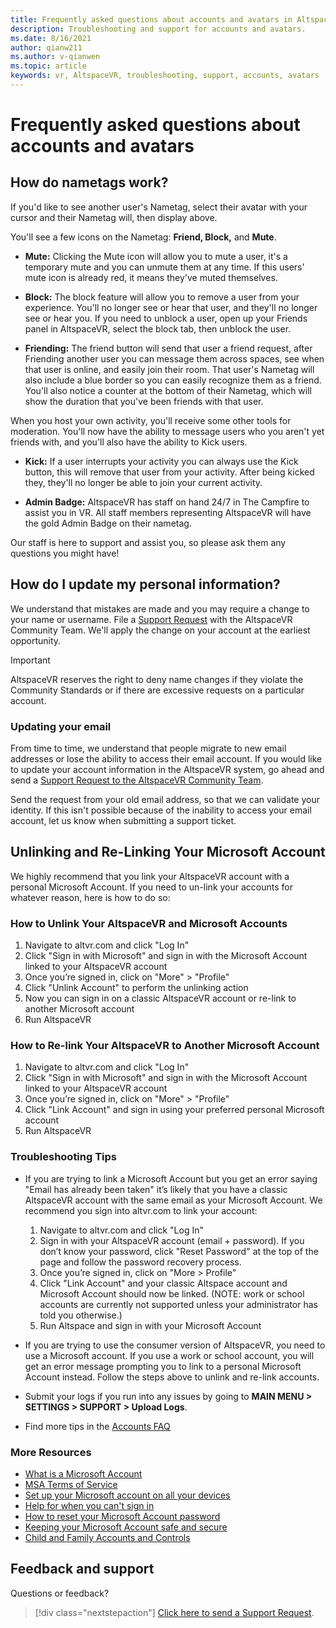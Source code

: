 ```yaml
---
title: Frequently asked questions about accounts and avatars in AltspaceVR
description: Troubleshooting and support for accounts and avatars.
ms.date: 8/16/2021
author: qianw211    
ms.author: v-qianwen
ms.topic: article
keywords: vr, AltspaceVR, troubleshooting, support, accounts, avatars
---
```


# Frequently asked questions about accounts and avatars

## How do nametags work?

If you'd like to see another user's Nametag, select their avatar with your cursor and their Nametag will, then display above.

You'll see a few icons on the Nametag: **Friend, Block,** and **Mute**.

* **Mute:** Clicking the Mute icon will allow you to mute a user, it's a temporary mute and you can unmute them at any time. If this users' mute icon is already red, it means they've muted themselves.

* **Block:** The block feature will allow you to remove a user from your experience. You'll no longer see or hear that user, and they'll no longer see or hear you. If you need to unblock a user, open up your Friends panel in AltspaceVR, select the block tab, then unblock the user.

* **Friending:** The friend button will send that user a friend request, after Friending another user you can message them across spaces, see when that user is online, and easily join their room. That user's Nametag will also include a blue border so you can easily recognize them as a friend. You'll also notice a counter at the bottom of their Nametag, which will show the duration that you've been friends with that user.

When you host your own activity, you'll receive some other tools for moderation. You'll now have the ability to message users who you aren't yet friends with, and you'll also have the ability to Kick users.

* **Kick:** If a user interrupts your activity you can always use the Kick button, this will remove that user from your activity. After being kicked they, they'll no longer be able to join your current activity. 

* **Admin Badge:** AltspaceVR has staff on hand 24/7 in The Campfire to assist you in VR. All staff members representing AltspaceVR will have the gold Admin Badge on their nametag.

Our staff is here to support and assist you, so please ask them any questions you might have!

## How do I update my personal information?

We understand that mistakes are made and you may require a change to your name or username. File a [Support Request](https://help.altvr.com/hc/requests/new) with the AltspaceVR Community Team. We'll apply the change on your account at the earliest opportunity.

> [!IMPORTANT]
> AltspaceVR reserves the right to deny name changes if they violate the Community Standards or if there are excessive requests on a particular account.

### Updating your email

From time to time, we understand that people migrate to new email addresses or lose the ability to access their email account. If you would like to update your account information in the AltspaceVR system, go ahead and send a [Support Request to the AltspaceVR Community Team](https://help.altvr.com/hc/requests/new). 

Send the request from your old email address, so that we can validate your identity. If this isn't possible because of the inability to access your email account, let us know when submitting a support ticket.

## Unlinking and Re-Linking Your Microsoft Account

We highly recommend that you link your AltspaceVR account with a personal Microsoft Account. If you need to un-link your accounts for whatever reason, here is how to do so:

### How to Unlink Your AltspaceVR and Microsoft Accounts

1. Navigate to altvr.com and click "Log In"
2. Click "Sign in with Microsoft" and sign in with the Microsoft Account linked to your AltspaceVR account
3. Once you’re signed in, click on "More" > "Profile"
4. Click "Unlink Account" to perform the unlinking action
5. Now you can sign in on a classic AltspaceVR account or re-link to another Microsoft account
6. Run AltspaceVR


### How to Re-link Your AltspaceVR to Another Microsoft Account

1. Navigate to altvr.com and click "Log In"
2. Click "Sign in with Microsoft" and sign in with the Microsoft Account linked to your AltspaceVR account
3. Once you’re signed in, click on "More" > "Profile"
5. Click "Link Account" and sign in using your preferred personal Microsoft account
6. Run AltspaceVR


### Troubleshooting Tips

* If you are trying to link a Microsoft Account but you get an error saying "Email has already been taken" it’s likely that you have a classic AltspaceVR account with the same email as your Microsoft Account. We recommend you sign into altvr.com to link your account:
    1. Navigate to altvr.com and click "Log In"
    2. Sign in with your AltspaceVR account (email + password). If you don’t know your password, click "Reset Password" at the top of the page and follow the password recovery process. 
    3. Once you’re signed in, click on "More > Profile"
    4. Click "Link Account" and your classic Altspace account and Microsoft Account should now be linked. (NOTE: work or school accounts are currently not supported unless your administrator has told you otherwise.)
    5. Run Altspace and sign in with your Microsoft Account
    
* If you are trying to use the consumer version of AltspaceVR, you need to use a Microsoft account. If you use a work or school account, you will get an error message prompting you to link to a personal Microsoft Account instead. Follow the steps above to unlink and re-link accounts. 

* Submit your logs if you run into any issues by going to **MAIN MENU > SETTINGS > SUPPORT > Upload Logs**.

* Find more tips in the [Accounts FAQ](../getting-started/creating-and-linking-accounts.md)


### More Resources

* [What is a Microsoft Account](https://account.microsoft.com/account?lang=)
* [MSA Terms of Service](https://www.microsoft.com/servicesagreement/)
* [Set up your Microsoft account on all your devices](https://account.microsoft.com/account/connect-devices)
* [Help for when you can't sign in](https://support.microsoft.com//account-billing/when-you-can-t-sign-in-to-your-microsoft-account-475c9b5c-8c25-49f1-9c2d-c64b7072e735)
* [How to reset your Microsoft Account password](https://support.microsoft.com//account-billing/how-to-reset-your-microsoft-account-password-eff4f067-5042-c1a3-fe72-b04d60556c37)
* [Keeping your Microsoft Account safe and secure](https://support.microsoft.com//account-billing/how-to-help-keep-your-microsoft-account-safe-and-secure-628538c2-7006-33bb-5ef4-c917657362b9)
* [Child and Family Accounts and Controls](https://account.microsoft.com/family/about?refd=www.microsoft.com&ru=https:%2F%2Faccount.microsoft.com%2Ffamily%3Frefd%3Dwww.microsoft.com)

## Feedback and support

Questions or feedback? 

> [!div class="nextstepaction"]
> [Click here to send a Support Request](https://help.altvr.com/hc/requests/new).
